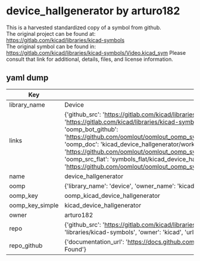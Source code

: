# device_hallgenerator by arturo182  
This is a harvested standardized copy of a symbol from github.  
The original project can be found at:  
https://gitlab.com/kicad/libraries/kicad-symbols  
The original symbol can be found in:
https://gitlab.com/kicad/libraries/kicad-symbols/Video.kicad_sym
Please consult that link for additional, details, files, and license information.  
## yaml dump  
| Key | Value |  
| --- | --- |  
| library_name | Device |  
| links | {'github_src': 'https://gitlab.com/kicad/libraries/kicad-symbols/Video.kicad_sym', 'github_src_repo': 'https://gitlab.com/kicad/libraries/kicad-symbols', 'oomp_bot': 'kicad_device_hallgenerator/working', 'oomp_bot_github': 'https://github.com/oomlout/oomlout_oomp_symbol_bot/tree/main/kicad_device_hallgenerator/working', 'oomp_doc': 'kicad_device_hallgenerator/working', 'oomp_doc_github': 'https://github.com/oomlout/oomlout_oomp_symbol_doc/tree/main/kicad_device_hallgenerator/working', 'oomp_src_flat': 'symbols_flat/kicad_device_hallgenerator/working', 'oomp_src_flat_github': 'https://github.com/oomlout/oomlout_oomp_symbol_src/tree/main/kicad_device_hallgenerator/working'} |  
| name | device_hallgenerator |  
| oomp | {'library_name': 'device', 'owner_name': 'kicad', 'symbol_name': 'device_hallgenerator'} |  
| oomp_key | oomp_kicad_device_hallgenerator |  
| oomp_key_simple | kicad_device_hallgenerator |  
| owner | arturo182 |  
| repo | {'github_src': 'https://gitlab.com/kicad/libraries/kicad-symbols/Video.kicad_sym', 'name': 'libraries/kicad-symbols', 'owner': 'kicad', 'url': 'https://gitlab.com/kicad/libraries/kicad-symbols'} |  
| repo_github | {'documentation_url': 'https://docs.github.com/rest/repos/repos#get-a-repository', 'message': 'Not Found'} |  

